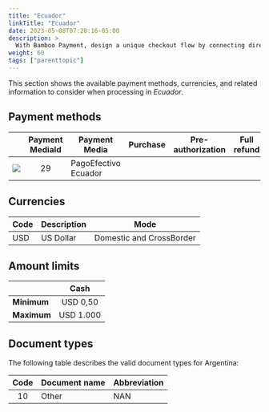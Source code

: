 ```yaml
---
title: "Ecuador"
linkTitle: "Ecuador"
date: 2023-05-08T07:28:16-05:00
description: >
  With Bamboo Payment, design a unique checkout flow by connecting directly to our APIs and offer reliable and effective payment solutions for eCommerce in _**Ecuador**_.
weight: 60
tags: ["parenttopic"]
---
```


This section shows the available payment methods, currencies, and related information to consider when processing in _Ecuador_.

## Payment methods

| |Payment MediaId | Payment Media | Purchase | Pre-authorization | Full refund | Partial Refund | Tipo | Flujo |
|-----|:---:|---|:---:|:---:|:---:|:---:|-----|-----|
| <img src="https://s3.amazonaws.com/gateway.test.bamboopayment.com/payment-method-logos/PagoEfectivo_PhysicalNetwork.png" style="" /> | 29 | PagoEfectivo Ecuador  | <img src="/assets/check_mark_64.png" width="15px"/> | <img src="/assets/x_mark_64.png" width="15px"/> | <img src="/assets/x_mark_64.png" width="15px"/> | <img src="/assets/x_mark_64.png" width="15px"/> | Cash | API |

## Currencies

| Code | Description    | Mode                     |
|------|----------------|--------------------------|
| USD  | US Dollar      | Domestic and CrossBorder |

## Amount limits

<div id="shortTable"></div>

|  | Cash | 
|---|:---:|
| **Minimum** | USD 0,50 |
| **Maximum** | USD 1.000 | 

## Document types
The following table describes the valid document types for Argentina:

| Code | Document name | Abbreviation |
|:----:|---------------|--------------|
| 10   | Other         | NAN          |